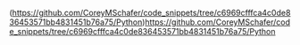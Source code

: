 (https://github.com/CoreyMSchafer/code_snippets/tree/c6969cfffca4c0de836453571bb4831451b76a75/Python)https://github.com/CoreyMSchafer/code_snippets/tree/c6969cfffca4c0de836453571bb4831451b76a75/Python


